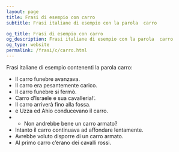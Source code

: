 ```yaml
---
layout: page
title: Frasi di esempio con carro 
subtitle: Frasi italiane di esempio con la parola  carro

og_title: Frasi di esempio con carro 
og_description: Frasi italiane di esempio con la parola  carro
og_type: website
permalink: /frasi/c/carro.html
---
```


Frasi italiane di esempio contenenti la parola carro:


- Il carro funebre avanzava.
- Il carro era pesantemente carico.
- Il carro funebre si fermò.
- Carro d’Israele e sua cavalleria!’.
- Il carro arriverà fino alla fossa.
- e Uzza ed Ahio conducevano il carro.
- - Non andrebbe bene un carro armato?
- Intanto il carro continuava ad affondare lentamente.
- Avrebbe voluto disporre di un carro armato.
- Al primo carro c’erano dei cavalli rossi.
